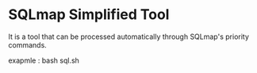 # SQLmap Simplified Tool

It is a tool that can be processed automatically through SQLmap's priority commands.


exapmle : bash sql.sh
